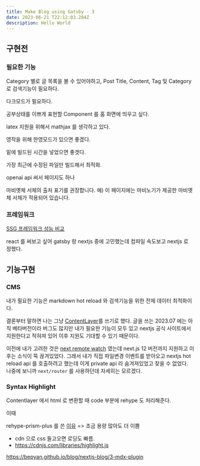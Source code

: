 ```yaml
---
title: Make Blog using Gatsby - 3
date: 2023-06-21 T22:12:03.284Z
description: Hello World
---
```


## 구현전


### 필요한 기능

Category 별로 글 목록을 볼 수 있어야하고, Post Title, Content, Tag 및 Category 로 검색기능이 필요하다.

다크모드가 필요하다.

공부상태를 이쁘게 표현할 Component 를 홈 화면에 띄우고 싶다.

latex 지원을 위해서 mathjax 를 생각하고 있다.

영작을 위해 한영모드가 있으면 좋겠다. 

밑에 빌드된 시간을 넣었으면 좋겟다.

가장 최근에 수정된 파일만 빌드해서 최적화.

openai api 써서 페이지도 하나

마비옛체 서체의 출처 표기를 권장합니다. 예) 이 페이지에는 마비노기가 제공한 마비옛체 서체가 적용되어 있습니다.


### 프레임워크

[SSG 프레임워크 성능 비교](https://css-tricks.com/comparing-static-site-generator-build-times/)

react 를 써보고 싶어 gatsby 랑 nextjs 중에 고민했는데 컴파일 속도보고 nextjs 로 정했다.



## 기능구현

### CMS

내가 필요한 기능은 markdown hot reload 와 검색기능을 위한 전체 데이터 최적화이다. 

결론부터 말하면 나는 그냥 [ContentLayer](https://www.contentlayer.dev/)를 쓰기로 했다. 
글을 쓰는 2023.07 에는 아직 베타버전이라 버그도 많지만 내가 필요한 기능이 모두 있고 nextjs 공식 사이트에서 지원한다고 적혀져 있어 이후 지원도 기대할 수 있기 때문이다.

이전에 내가 고려한 것은  [next remote watch](https://github.com/hashicorp/next-remote-watch) 였는데 next.js 12 버전까지 지원하고 이후는 소식이 뚝 끊겨있었다. 
그래서 내가 직접 파일변경 이벤트를 받아오고 nextjs hot reload api 를 호출하려고 했는데 이게 private api 라 숨겨져있었고 찾을 수 없었다. 
나중에 보니까 ```next/router``` 를 사용하던데 자세히는 모르겠다.


### Syntax Highlight

Contentlayer 에서 html 로 변환할 때 code 부분에 rehype 도 처리해준다.

이때 

rehype-prism-plus 를 쓴 [이유](https://www.timegambit.com/blog/blog-log/compare-code-parsing-library)
=> 조금 용량 많아도 더 이쁨
+ cdn 으로 css 들고오면 로딩도 빠름.
+ https://cdnjs.com/libraries/highlight.js

https://bepyan.github.io/blog/nextjs-blog/3-mdx-plugin
